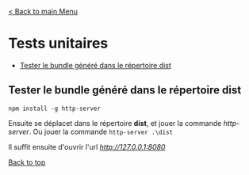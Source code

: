 [< Back to main Menu](https://github.com/gsoulie/angular-resources/blob/master/ng-sheet.md)    

# Tests unitaires

* [Tester le bundle généré dans le répertoire dist](#)         

## Tester le bundle généré dans le répertoire dist
````
npm install -g http-server
````

Ensuite se déplacet dans le répertoire **dist**, et jouer la commande *http-server*. Ou jouer la commande ````http-server .\dist````

Il suffit ensuite d'ouvrir l'url *http://127.0.0.1:8080*

[Back to top](#tests-unitaires)

